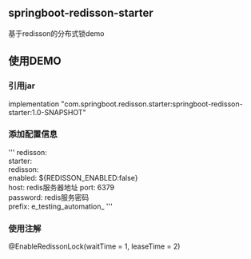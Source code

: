 ## springboot-redisson-starter
基于redisson的分布式锁demo  

## 使用DEMO

### 引用jar
implementation "com.springboot.redisson.starter:springboot-redisson-starter:1.0-SNAPSHOT"  

### 添加配置信息
'''
redisson:  
  starter:  
    redisson:  
      enabled: ${REDISSON_ENABLED:false}  
      host: redis服务器地址
      port: 6379  
      password: redis服务密码  
      prefix: e_testing_automation_
'''

### 使用注解
@EnableRedissonLock(waitTime = 1, leaseTime = 2)
